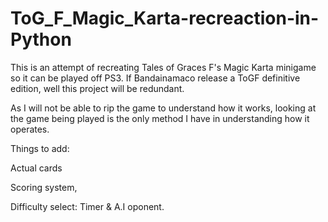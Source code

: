 # ToG_F_Magic_Karta-recreaction-in-Python

This is an attempt of recreating Tales of Graces F's Magic Karta minigame so it can be played off PS3. If Bandainamaco release a ToGF definitive edition, well this project will be redundant.

As I will not be able to rip the game to understand how it works, looking at the game being played is the only method I have in understanding how it operates.

Things to add:

Actual cards 

Scoring system,

Difficulty select:
  Timer & A.I oponent.
